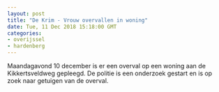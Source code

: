 ```yaml
---
layout: post
title: "De Krim - Vrouw overvallen in woning"
date: Tue, 11 Dec 2018 15:18:00 GMT
categories: 
- overijssel 
- hardenberg 
---
```


Maandagavond 10 december is er een overval op een woning aan de Kikkertsveldweg gepleegd. De politie is een onderzoek gestart en is op zoek naar getuigen van de overval.
